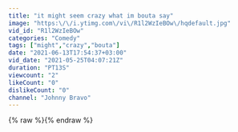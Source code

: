 ```yaml
---
title: "it might seem crazy what im bouta say"
image: "https:\/\/i.ytimg.com\/vi\/R1l2WzIeBOw\/hqdefault.jpg"
vid_id: "R1l2WzIeBOw"
categories: "Comedy"
tags: ["might","crazy","bouta"]
date: "2021-06-13T17:54:37+03:00"
vid_date: "2021-05-25T04:07:21Z"
duration: "PT13S"
viewcount: "2"
likeCount: "0"
dislikeCount: "0"
channel: "Johnny Bravo"
---
```

{% raw %}{% endraw %}
